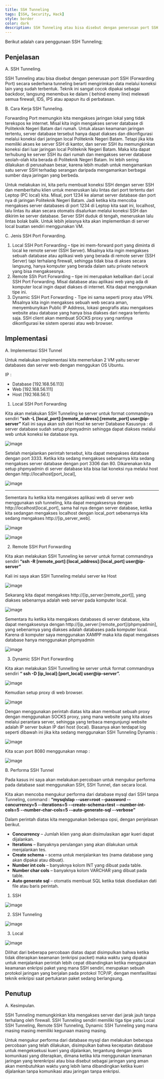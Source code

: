 ```yaml
---
title: SSH Tunneling
tags: [SSH, Security, Hack]
style: border
color: dark
description: SSH Tunneling atau bisa disebut dengan penerusan port SSH (Forwarding Port) secara sederhana tunneling berarti mengirimkan data melalui koneksi lain yang sudah terbentuk. Teknik ini sangat cocok dipakai sebagai backdoor, langsung menembus ke dalam ( behind enemy line) melewati semua firewall, IDS, IPS atau apapun itu di perbatasan.
---
```


Berikut adalah cara penggunaan SSH Tunneling;

## Penjelasan

A. SSH Tunneling.

SSH Tunneling atau bisa disebut dengan penerusan port SSH (Forwarding Port) secara sederhana tunneling berarti mengirimkan data melalui koneksi lain yang sudah terbentuk. Teknik ini sangat cocok dipakai sebagai backdoor, langsung menembus ke dalam ( behind enemy line) melewati semua firewall, IDS, IPS atau apapun itu di perbatasan.

B. Cara Kerja SSH Tunneling.

Forwarding Port memungkin kita mengakses jaringan lokal yang tidak terekspos ke internet. Misal kita ingin mengakses server database di Politeknik Negeri Batam dari rumah. Untuk alasan keamanan jaringan tertentu, server database tersebut hanya dapat diakses dan dikonfigurasi melalui koneksi dari jaringan local Politeknik Negeri Batam. Tetapi jika kita memiliki akses ke server SSH di kantor, dan server SSH itu memungkinkan koneksi dari luar jaringan local Politeknik Negeri Batam. Maka kita dapat terhubung ke server SSH itu dari rumah dan mengakses server database seolah-olah kita berada di Politeknik Negeri Batam. Ini lebih sering dilakukan di perusahaan besar, karena lebih mudah untuk mengamankan satu server SSH terhadap serangan daripada mengamankan berbagai sumber daya jaringan yang berbeda.

Untuk melakukan ini, kita perlu membuat koneksi SSH dengan server SSH dan memberitahu klien untuk meneruskan lalu lintas dari port tertentu dari Leptop (PC local) kita. Misal, port 1234 ke alamat server database dan port nya di jaringan Politeknik Negeri Batam. Jadi ketika kita mencoba mengakses server databases di port 1234 di Leptop kita saat ini, localhost, lalu lintas itu akan secara otomatis disalurkan melalui koneksi SSH dan dikirim ke server database. Server SSH duduk di tengah, meneruskan lalu lintas bolak balik. Untuk lebih jelasnya kita akan implementkan di server local buatan sendiri menggunakan VM.

C. Jenis SSH Port Forwarding.

1. Local SSH Port Forwarding – tipe ini mem-forward port yang diminta di local ke remote server (SSH Server). Misalnya kita ingin mengakses sebuah database atau aplikasi web yang berada di remote server (SSH Server) tapi terhalang firewall, sehingga tidak bisa di akses secara langsung, hanya komputer yang berada dalam satu private network yang bisa mengaksesnya.
2. Remote SSh Port Forwarding – tipe ini merupakan kebalikan dari Local SSH Port Forwarding. Misal database atau aplikasi web yang ada di komputer local ingin dapat diakses di internet. Kita dapat menggunakan tipe ini.
3. Dynamic SSH Port Forwarding - Tipe ini sama seperti proxy atau VPN. Misalnya kita ingin mengakses sebuah web secara aman, menyembunyikan Public IP Address, lokasi geografis atau mengakses website atau database yang hanya bisa diakses dari negara tertentu saja. SSH client akan membuat SOCKS proxy yang nantinya dikonfigurasi ke sistem operasi atau web browser.


## Implementasi

A.	Implementasi SSH Tunnel

Untuk melakukan implementasi kita memerlukan 2 VM yaitu server databases dan server web dengan menggukan OS Ubuntu. 

IP :
-	Database [192.168.56.113]
-	Web [192.168.56.111]
-	Host [192.168.56.1]
	

1.	Local SSH Port Forwarding

Kita akan melakukan SSH Tunneling ke server untuk format commandnya sendiri **“ssh -L [local_port]:[remote_address]:[remote_port] user@ip-server”** 
Kali ini saya akan ssh dari Host ke server Database
Kasusnya : di server database sudah setup phpmyadmin sehingga dapat diakses melalui web untuk koneksi ke database nya.

![image](https://user-images.githubusercontent.com/94363381/211854813-0952cf76-f1de-497f-887f-b58fb8ca51ab.png)



Setelah menjalankan perintah tersebut, kita dapat mengakses database dengan port 3333. Ketika kita sedang mengakses sebenarnya kita sedang mengakses server database dengan port 3306 dan 80. Dikarenakan kita setup phpmyadmin di server database kita bisa liat koneksi nya melalui host dengan http://localhost[port_local], 

![image](https://user-images.githubusercontent.com/94363381/211854869-f8e0d4d9-1d1b-40cb-88fc-194c5d599f57.png)

___

Sementara itu ketika kita mengakses aplikasi web di server web menggunakan ssh tunneling, kita dapat mengaksesnya dengan http://localhost[local_port], sama hal nya dengan server database, ketika kita sedangan mengakses localhost dengan local_port sebenarnya kita sedang mengakses http://[ip_server_web].

![image](https://user-images.githubusercontent.com/94363381/211843590-f0caef3f-af6c-46c6-ab82-8f623b453bf1.png)

![image](https://user-images.githubusercontent.com/94363381/211844195-34620cb7-20d3-4dcb-aa53-c72091f6dc6d.png)


2. Remote SSH Port Forwarding

Kita akan melakukan SSH Tunneling ke server untuk format commandnya sendiri **“ssh -R [remote_port]:[local_address]:[local_port] user@ip-server”**

Kali ini saya akan SSH Tunneling melalui server ke Host

![image](https://user-images.githubusercontent.com/94363381/211844634-b3274050-2e48-4af3-9d07-466549642495.png)


Sekarang kita dapat mengakses http://[ip_server:[remote_port]], yang diakses sebenarnya adalah web server pada komputer local.

![image](https://user-images.githubusercontent.com/94363381/211845062-29401500-8054-471e-9a53-81019bf8aa61.png)


Sementara itu ketika kita mengakses databases di server database, kita dapat mengaksesnya dengan http://[ip_server:[remote_port]/phpmyadmin], yang sebenarnya yang diakses adalah databases pada komputer local.
Karena di komputer saya menggunakan XAMPP maka kita dapat mengakses database hanya menggunakan phpmyadmin 

![image](https://user-images.githubusercontent.com/94363381/211845134-ad207c5a-a374-43b4-b8d7-81525a96a5e3.png)


3. Dynamic SSH Port Forwarding

Kita akan melakukan SSH Tunnelling ke server untuk format commandnya sendiri **“ ssh -D [ip_local]:[port_local] user@ip-server”.**

![image](https://user-images.githubusercontent.com/94363381/211845061-271ba50a-9c8b-46d1-98b4-e0c3c7aeaff4.png)

Kemudian setup proxy di web browser.

![image](https://user-images.githubusercontent.com/94363381/211845224-542dcab7-d403-460e-9dab-d67f9b8610fc.png)

Dengan menggunakan perintah diatas kita akan membuat sebuah proxy dengan menggunakan SOCKS proxy, yang mana website yang kita akses melalui perantara server, sehingga yang terbaca mengunjungi website adalah IP server bukan IP dari host (local).
Biasanya akan terdapat log seperti dibawah ini jika kita sedang menggunakan SSH Tunneling Dynamis :

![image](https://user-images.githubusercontent.com/94363381/211845410-19960544-ad37-4d5d-b9df-b8f14d98afe0.png)

Kita scan port 8080 menggunakan nmap :

![image](https://user-images.githubusercontent.com/94363381/211845322-3bbf433d-4814-4b3c-aaaa-0c972aac0e3b.png)


B.	Performa SSH Tunnel

Pada kasus ini saya akan melakukan percobaan untuk mengukur performa pada database saat menggunakan SSH, SSH Tunnel, dan secara local. 

Kita akan mencoba mengukur performa dari database mysql dari SSH tanpa Tunneling, command : **“mysqlslap --user=root --password --concurrency=5 --iterations=5 --create-schema=test --number-int-cols=5 --number-char-cols=5 --auto-generate-sql --verbose”**

Dalam perintah diatas kita menggunakan beberapa opsi, dengan penjelasan berikut.
-	**Concurrency** – Jumlah klien yang akan disimulasikan agar kueri dapat dijalankan.
-	**Iterations** – Banyaknya perulangan yang akan dilakukan untuk menjalankan tes.
-	**Create schema** – scema untuk menjalankan tes (nama database yang akan dipakai atau dibuat).
-	**Number int cols** – banyaknya kolom INT yang dibuat pada table.
-	**Number char cols** – banyaknya kolom VARCHAR yang dibuat pada table.
-	**Auto generate sql** – otomatis membuat SQL ketika tidak disediakan dati file atau baris perintah.

1. SSH

![image](https://user-images.githubusercontent.com/94363381/211846261-39f64ffc-c3aa-4a65-b9ef-cbb7e21acc1a.png)

2. SSH Tunneling

![image](https://user-images.githubusercontent.com/94363381/211846323-adae772a-f240-410c-bd4c-cced0e267081.png)

3. Local

![image](https://user-images.githubusercontent.com/94363381/211846400-31853b5a-0eef-4b3c-9b57-0f31ed98fc72.png)

Dilihat dari beberapa percobaan diatas dapat disimpulkan bahwa ketika tidak diterapkan keamanan (enkripsi packet) maka waktu yang dipakai untuk menjalankan perintah lebih cepat dibandingkan ketika menggunakan keamanan enkripsi paket yang mana SSH sendiri, merupakan sebuah protokol jaringan yang berjalan pada protokol TCP/IP, dengan memfasilitasi teknik enkripsi saat pertukaran paket sedang berlangsung. 

## Penutup

A.	Kesimpulan.

SSH Tunneling memungkinkan kita mengakses server dari jarak jauh tanpa terhalang oleh firewall. SSH Tunneling sendiri memiliki tiga tipe yaitu Local SSH Tunneling, Remote SSH Tunneling, Dynamic SSH Tunneling yang mana masing masing memiliki kegunaan masing masing.

Untuk mengukur performa dari database mysql dan melakukan beberapa percobaan yang telah dilakukan, disimpulkan bahwa kecepatan database untuk mengeksekusi kueri yang dijalankan, tergantung dengan jenis komunikasi yang diterapkan, dimana ketika kita menggunakan keamanan jaringan yang terenkripsi atau bisa disebut sebagai jaringan yang aman akan membutuhkan waktu yang lebih lama dibandingkan ketika kueri dijalankan tanpa komunikasi atau jaringan tanpa enkripsi.
